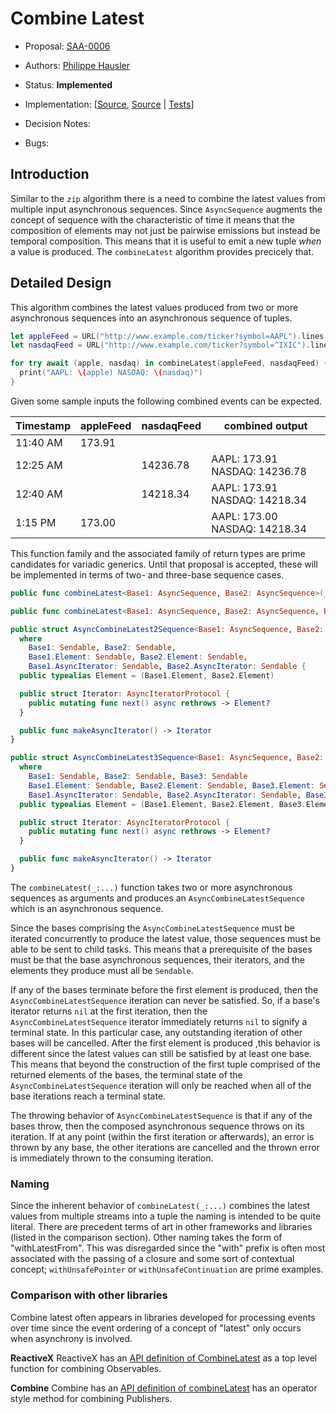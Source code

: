 # Combine Latest

* Proposal: [SAA-0006](https://github.com/apple/swift-async-algorithms/blob/main/Evolution/0006-combineLatest.md)
* Authors: [Philippe Hausler](https://github.com/phausler)
* Status: **Implemented**


* Implementation: [[Source](https://github.com/apple/swift-async-algorithms/blob/main/Sources/AsyncAlgorithms/AsyncCombineLatest2Sequence.swift), [Source](https://github.com/apple/swift-async-algorithms/blob/main/Sources/AsyncAlgorithms/AsyncCombineLatest3Sequence.swift) | 
[Tests](https://github.com/apple/swift-async-algorithms/blob/main/Tests/AsyncAlgorithmsTests/TestCombineLatest.swift)]

* Decision Notes: 
* Bugs: 

## Introduction

Similar to the `zip` algorithm there is a need to combine the latest values from multiple input asynchronous sequences. Since `AsyncSequence` augments the concept of sequence with the characteristic of time it means that the composition of elements may not just be pairwise emissions but instead be temporal composition. This means that it is useful to emit a new tuple _when_ a value is produced. The `combineLatest` algorithm provides precicely that.

## Detailed Design

This algorithm combines the latest values produced from two or more asynchronous sequences into an asynchronous sequence of tuples.

```swift
let appleFeed = URL("http://www.example.com/ticker?symbol=AAPL").lines
let nasdaqFeed = URL("http://www.example.com/ticker?symbol=^IXIC").lines

for try await (apple, nasdaq) in combineLatest(appleFeed, nasdaqFeed) {
  print("AAPL: \(apple) NASDAQ: \(nasdaq)")
}
```

Given some sample inputs the following combined events can be expected.

| Timestamp   | appleFeed | nasdaqFeed | combined output               |                 
| ----------- | --------- | ---------- | ----------------------------- |
| 11:40 AM    | 173.91    |            |                               |
| 12:25 AM    |           | 14236.78   | AAPL: 173.91 NASDAQ: 14236.78 |
| 12:40 AM    |           | 14218.34   | AAPL: 173.91 NASDAQ: 14218.34 |
|  1:15 PM    | 173.00    |            | AAPL: 173.00 NASDAQ: 14218.34 |

This function family and the associated family of return types are prime candidates for variadic generics. Until that proposal is accepted, these will be implemented in terms of two- and three-base sequence cases.

```swift
public func combineLatest<Base1: AsyncSequence, Base2: AsyncSequence>(_ base1: Base1, _ base2: Base2) -> AsyncCombineLatest2Sequence<Base1, Base2>

public func combineLatest<Base1: AsyncSequence, Base2: AsyncSequence, Base3: AsyncSequence>(_ base1: Base1, _ base2: Base2, _ base3: Base3) -> AsyncCombineLatest3Sequence<Base1, Base2, Base3>

public struct AsyncCombineLatest2Sequence<Base1: AsyncSequence, Base2: AsyncSequence>: Sendable
  where
    Base1: Sendable, Base2: Sendable,
    Base1.Element: Sendable, Base2.Element: Sendable,
    Base1.AsyncIterator: Sendable, Base2.AsyncIterator: Sendable {
  public typealias Element = (Base1.Element, Base2.Element)

  public struct Iterator: AsyncIteratorProtocol {
    public mutating func next() async rethrows -> Element?
  }

  public func makeAsyncIterator() -> Iterator
}

public struct AsyncCombineLatest3Sequence<Base1: AsyncSequence, Base2: AsyncSequence, Base3: AsyncSequence>: Sendable
  where
    Base1: Sendable, Base2: Sendable, Base3: Sendable
    Base1.Element: Sendable, Base2.Element: Sendable, Base3.Element: Sendable
    Base1.AsyncIterator: Sendable, Base2.AsyncIterator: Sendable, Base3.AsyncIterator: Sendable {
  public typealias Element = (Base1.Element, Base2.Element, Base3.Element)

  public struct Iterator: AsyncIteratorProtocol {
    public mutating func next() async rethrows -> Element?
  }

  public func makeAsyncIterator() -> Iterator
}

```

The `combineLatest(_:...)` function takes two or more asynchronous sequences as arguments and produces an  `AsyncCombineLatestSequence` which is an asynchronous sequence.

Since the bases comprising the `AsyncCombineLatestSequence` must be iterated concurrently to produce the latest value, those sequences must be able to be sent to child tasks. This means that a prerequisite of the bases must be that the base asynchronous sequences, their iterators, and the elements they produce must all be `Sendable`. 

If any of the bases terminate before the first element is produced, then the `AsyncCombineLatestSequence` iteration can never be satisfied. So, if a base's iterator returns `nil` at the first iteration, then the `AsyncCombineLatestSequence` iterator immediately returns `nil` to signify a terminal state. In this particular case, any outstanding iteration of other bases will be cancelled. After the first element is produced ,this behavior is different since the latest values can still be satisfied by at least one base. This means that beyond the construction of the first tuple comprised of the returned elements of the bases, the terminal state of the `AsyncCombineLatestSequence` iteration will only be reached when all of the base iterations reach a terminal state.

The throwing behavior of `AsyncCombineLatestSequence` is that if any of the bases throw, then the composed asynchronous sequence throws on its iteration. If at any point (within the first iteration or afterwards), an error is thrown by any base, the other iterations are cancelled and the thrown error is immediately thrown to the consuming iteration.

### Naming

Since the inherent behavior of `combineLatest(_:...)` combines the latest values from multiple streams into a tuple the naming is intended to be quite literal. There are precedent terms of art in other frameworks and libraries (listed in the comparison section). Other naming takes the form of "withLatestFrom". This was disregarded since the "with" prefix is often most associated with the passing of a closure and some sort of contextual concept; `withUnsafePointer` or `withUnsafeContinuation` are prime examples.

### Comparison with other libraries

Combine latest often appears in libraries developed for processing events over time since the event ordering of a concept of "latest" only occurs when asynchrony is involved.

**ReactiveX** ReactiveX has an [API definition of CombineLatest](https://reactivex.io/documentation/operators/combinelatest.html) as a top level function for combining Observables.

**Combine** Combine has an [API definition of combineLatest](https://developer.apple.com/documentation/combine/publisher/combinelatest(_:)/) has an operator style method for combining Publishers.
